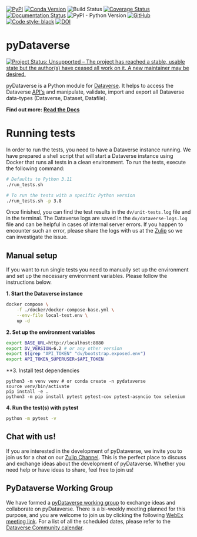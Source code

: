 [![PyPI](https://img.shields.io/pypi/v/pyDataverse.svg)](https://pypi.org/project/pyDataverse/) [![Conda Version](https://img.shields.io/conda/vn/conda-forge/pydataverse.svg)](https://anaconda.org/conda-forge/pydataverse/) ![Build Status](https://github.com/gdcc/pyDataverse/actions/workflows/tests.yml/badge.svg) [![Coverage Status](https://coveralls.io/repos/github/gdcc/pyDataverse/badge.svg)](https://coveralls.io/github/gdcc/pyDataverse) [![Documentation Status](https://readthedocs.org/projects/pydataverse/badge/?version=latest)](https://pydataverse.readthedocs.io/en/latest) <img src="https://img.shields.io/badge/python-3.8 | 3.9 | 3.10 | 3.11-blue.svg" alt="PyPI - Python Version"> [![GitHub](https://img.shields.io/github/license/gdcc/pydataverse.svg)](https://opensource.org/licenses/MIT) [![Code style: black](https://img.shields.io/badge/code%20style-black-000000.svg)](https://github.com/psf/black) [![DOI](https://zenodo.org/badge/DOI/10.5281/zenodo.4664557.svg)](https://doi.org/10.5281/zenodo.4664557)

# pyDataverse

[![Project Status: Unsupported – The project has reached a stable, usable state but the author(s) have ceased all work on it. A new maintainer may be desired.](https://www.repostatus.org/badges/latest/active.svg)](https://www.repostatus.org/#active)

pyDataverse is a Python module for [Dataverse](http://dataverse.org).
It helps to access the Dataverse [API's](http://guides.dataverse.org/en/latest/api/index.html) and manipulate, validate, import and export all Dataverse data-types (Dataverse, Dataset, Datafile).

**Find out more: [Read the Docs](https://pydataverse.readthedocs.io/en/latest/)**

# Running tests

In order to run the tests, you need to have a Dataverse instance running. We have prepared a shell script that will start a Dataverse instance using Docker that runs all tests in a clean environment. To run the tests, execute the following command:

```bash
# Defaults to Python 3.11
./run_tests.sh

# To run the tests with a specific Python version
./run_tests.sh -p 3.8
```

Once finished, you can find the test results in the `dv/unit-tests.log` file and in the terminal. The Dataverse logs are saved in the `dv/dataverse-logs.log` file and can be helpful in cases of internal server errors. If you happen to encounter such an error, please share the logs with us at the [Zulip](https://dataverse.zulipchat.com/#narrow/stream/377090-python) so we can investigate the issue.

## Manual setup

If you want to run single tests you need to manually set up the environment and set up the necessary environment variables. Please follow the instructions below.

**1. Start the Dataverse instance**

```bash
docker compose \
    -f ./docker/docker-compose-base.yml \
    --env-file local-test.env \
    up -d
```

**2. Set up the environment variables**

```bash
export BASE_URL=http://localhost:8080
export DV_VERSION=6.2 # or any other version
export $(grep "API_TOKEN" "dv/bootstrap.exposed.env")
export API_TOKEN_SUPERUSER=$API_TOKEN
```

**3. Install test dependencies

```
python3 -m venv venv # or conda create -n pydataverse
source venv/bin/activate
pip install -e .
python3 -m pip install pytest pytest-cov pytest-asyncio tox selenium
```

**4. Run the test(s) with pytest**

```bash
python -m pytest -v
```

## Chat with us!

If you are interested in the development of pyDataverse, we invite you to join us for a chat on our [Zulip Channel](https://dataverse.zulipchat.com/#narrow/stream/377090-python). This is the perfect place to discuss and exchange ideas about the development of pyDataverse. Whether you need help or have ideas to share, feel free to join us!

## PyDataverse Working Group

We have formed a [pyDataverse working group](https://py.gdcc.io) to exchange ideas and collaborate on pyDataverse. There is a bi-weekly meeting planned for this purpose, and you are welcome to join us by clicking the following [WebEx meeting link](https://unistuttgart.webex.com/unistuttgart/j.php?MTID=m322473ae7c744792437ce854422e52a3). For a list of all the scheduled dates, please refer to the [Dataverse Community calendar](https://calendar.google.com/calendar/embed?src=c_udn4tonm401kgjjre4jl4ja0cs%40group.calendar.google.com&ctz=America%2FNew_York).
